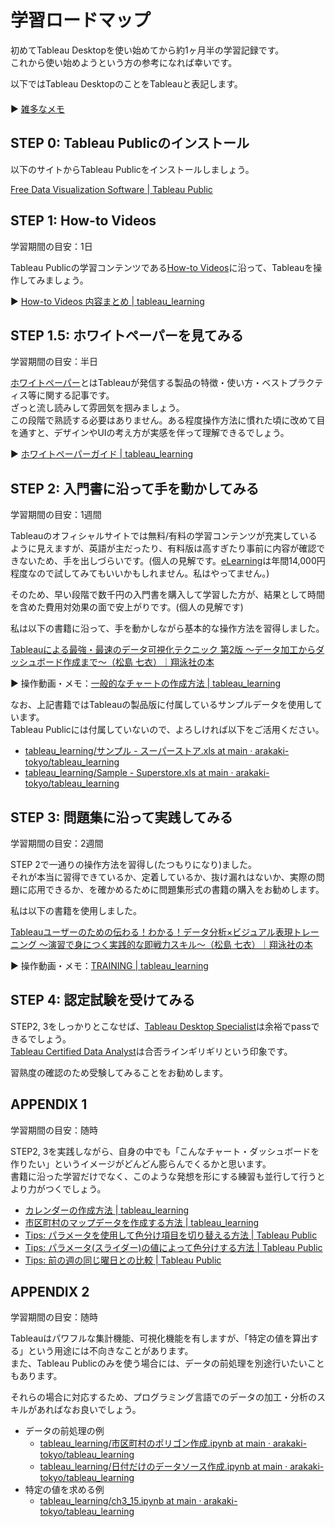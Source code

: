 # 学習ロードマップ
初めてTableau Desktopを使い始めてから約1ヶ月半の学習記録です。  
これから使い始めようという方の参考になれば幸いです。

以下ではTableau DesktopのことをTableauと表記します。  　  
　  
▶ [雑多なメモ](./memo)

## STEP 0: Tableau Publicのインストール
以下のサイトからTableau Publicをインストールしましょう。

[Free Data Visualization Software \| Tableau Public](https://public.tableau.com/s/)

## STEP 1: How-to Videos
学習期間の目安：1日

Tableau Publicの学習コンテンツである[How\-to Videos](https://public.tableau.com/en-us/s/resources)に沿って、Tableauを操作してみましょう。

▶ [How\-to Videos 内容まとめ \| tableau\_learning](https://arakaki-tokyo.github.io/tableau_learning/How-to_Videos)

## STEP 1.5: ホワイトペーパーを見てみる
学習期間の目安：半日

[ホワイトペーパー](https://www.tableau.com/ja-jp/learn/whitepapers)とはTableauが発信する製品の特徴・使い方・ベストプラクティス等に関する記事です。  
ざっと流し読みして雰囲気を掴みましょう。  
この段階で熟読する必要はありません。ある程度操作方法に慣れた頃に改めて目を通すと、デザインやUIの考え方が実感を伴って理解できるでしょう。

▶ [ホワイトペーパーガイド \| tableau\_learning](https://arakaki-tokyo.github.io/tableau_learning/white-paper_guide)

## STEP 2: 入門書に沿って手を動かしてみる
学習期間の目安：1週間

Tableauのオフィシャルサイトでは無料/有料の学習コンテンツが充実しているように見えますが、英語が主だったり、有料版は高すぎたり事前に内容が確認できないため、手を出しづらいです。(個人の見解です。[eLearning](https://www.tableau.com/ja-jp/learn/training/elearning)は年間14,000円程度なので試してみてもいいかもしれません。私はやってません。)  

そのため、早い段階で数千円の入門書を購入して学習した方が、結果として時間を含めた費用対効果の面で安上がりです。(個人の見解です) 

私は以下の書籍に沿って、手を動かしながら基本的な操作方法を習得しました。

[Tableauによる最強・最速のデータ可視化テクニック 第2版 ～データ加工からダッシュボード作成まで～（松島 七衣）｜翔泳社の本](https://www.shoeisha.co.jp/book/detail/9784798173306)

▶ 操作動画・メモ：[一般的なチャートの作成方法 \| tableau\_learning](https://arakaki-tokyo.github.io/tableau_learning/%E4%B8%80%E8%88%AC%E7%9A%84%E3%81%AA%E3%83%81%E3%83%A3%E3%83%BC%E3%83%88)

なお、上記書籍ではTableauの製品版に付属しているサンプルデータを使用しています。  
Tableau Publicには付属していないので、よろしければ以下をご活用ください。

- [tableau\_learning/サンプル \- スーパーストア\.xls at main · arakaki\-tokyo/tableau\_learning](https://github.com/arakaki-tokyo/tableau_learning/blob/main/data/%E3%82%B5%E3%83%B3%E3%83%97%E3%83%AB%20-%20%E3%82%B9%E3%83%BC%E3%83%91%E3%83%BC%E3%82%B9%E3%83%88%E3%82%A2.xls)
- [tableau\_learning/Sample \- Superstore\.xls at main · arakaki\-tokyo/tableau\_learning](https://github.com/arakaki-tokyo/tableau_learning/blob/main/data/Sample%20-%20Superstore.xls)
## STEP 3: 問題集に沿って実践してみる
学習期間の目安：2週間

STEP 2で一通りの操作方法を習得し(たつもりになり)ました。  
それが本当に習得できているか、定着しているか、抜け漏れはないか、実際の問題に応用できるか、を確かめるために問題集形式の書籍の購入をお勧めします。

私は以下の書籍を使用しました。

[Tableauユーザーのための伝わる！わかる！データ分析×ビジュアル表現トレーニング ～演習で身につく実践的な即戦力スキル～（松島 七衣）｜翔泳社の本](https://www.shoeisha.co.jp/book/detail/9784798169910)

▶ 操作動画・メモ：[TRAINING \| tableau\_learning](https://arakaki-tokyo.github.io/tableau_learning/training)


## STEP 4: 認定試験を受けてみる

STEP2, 3をしっかりとこなせば、[Tableau Desktop Specialist](https://www.tableau.com/ja-jp/learn/certification/desktop-specialist)は余裕でpassできるでしょう。  
[Tableau Certified Data Analyst](https://www.tableau.com/ja-jp/learn/certification/certified-data-analyst)は合否ラインギリギリという印象です。

習熟度の確認のため受験してみることをお勧めします。

## APPENDIX 1
学習期間の目安：随時

STEP2, 3を実践しながら、自身の中でも「こんなチャート・ダッシュボードを作りたい」というイメージがどんどん膨らんでくるかと思います。  
書籍に沿った学習だけでなく、このような発想を形にする練習も並行して行うとより力がつくでしょう。

- [カレンダーの作成方法 \| tableau\_learning](https://arakaki-tokyo.github.io/tableau_learning/%E3%82%AB%E3%83%AC%E3%83%B3%E3%83%80%E3%83%BC%E3%81%AE%E4%BD%9C%E6%88%90%E6%96%B9%E6%B3%95/)
- [市区町村のマップデータを作成する方法 \| tableau\_learning](https://arakaki-tokyo.github.io/tableau_learning/%E5%B8%82%E5%8C%BA%E7%94%BA%E6%9D%91%E3%81%AE%E3%83%9E%E3%83%83%E3%83%97%E3%83%87%E3%83%BC%E3%82%BF)
- [Tips: パラメータを使用して色分け項目を切り替える方法 \| Tableau Public](https://public.tableau.com/app/profile/.33622291/viz/Tips_16583060444810/2)
- [Tips: パラメータ\(スライダー\)の値によって色分けする方法 \| Tableau Public](https://public.tableau.com/app/profile/.33622291/viz/Tips_16583674842780/sheet0)
- [Tips: 前の週の同じ曜日との比較 \| Tableau Public](https://public.tableau.com/app/profile/.33622291/viz/Tips_16587259523910/sheet0)


## APPENDIX 2
学習期間の目安：随時

Tableauはパワフルな集計機能、可視化機能を有しますが、「特定の値を算出する」という用途には不向きなことがあります。  
また、Tableau Publicのみを使う場合には、データの前処理を別途行いたいこともあります。

それらの場合に対応するため、プログラミング言語でのデータの加工・分析のスキルがあればなお良いでしょう。

- データの前処理の例
  - [tableau\_learning/市区町村のポリゴン作成\.ipynb at main · arakaki\-tokyo/tableau\_learning](https://github.com/arakaki-tokyo/tableau_learning/blob/main/data/%E5%B8%82%E5%8C%BA%E7%94%BA%E6%9D%91%E3%81%AE%E3%83%9D%E3%83%AA%E3%82%B4%E3%83%B3%E4%BD%9C%E6%88%90.ipynb)
  - [tableau\_learning/日付だけのデータソース作成\.ipynb at main · arakaki\-tokyo/tableau\_learning](https://github.com/arakaki-tokyo/tableau_learning/blob/main/data/%E6%97%A5%E4%BB%98%E3%81%A0%E3%81%91%E3%81%AE%E3%83%87%E3%83%BC%E3%82%BF%E3%82%BD%E3%83%BC%E3%82%B9%E4%BD%9C%E6%88%90.ipynb)
- 特定の値を求める例
  - [tableau\_learning/ch3\_15\.ipynb at main · arakaki\-tokyo/tableau\_learning](https://github.com/arakaki-tokyo/tableau_learning/blob/main/docs/training/chap3/ch3_15.ipynb)
